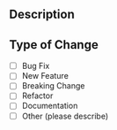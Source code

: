 ## Description

<!--
Please provide a meaningful description of what this change will do, or is for. Bonus points for including links to related issues, other PRs, or technical references.

Note that by _not_ including a description, you are asking reviewers to do extra work to understand the context of this change, which may lead to your PR taking much longer to review, or result in it not being reviewed at all.
-->

## Type of Change

- [ ] Bug Fix
- [ ] New Feature
- [ ] Breaking Change
- [ ] Refactor
- [ ] Documentation
- [ ] Other (please describe)
